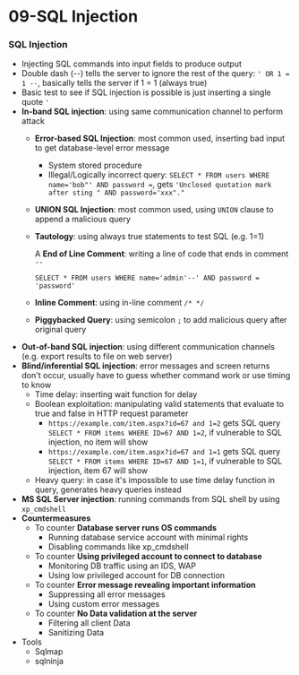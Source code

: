 # 09-SQL Injection

### SQL Injection

* Injecting SQL commands into input fields to produce output
* Double dash \(--\) tells the server to ignore the rest of the query: `' OR 1 = 1 --`, basically tells the server if 1 = 1 \(always true\)
* Basic test to see if SQL injection is possible is just inserting a single quote `'`
* **In-band SQL injection**: using same communication channel to perform attack
  * **Error-based SQL Injection**: most common used, inserting bad input to get database-level error message
    * System stored procedure
    * Illegal/Logically incorrect query: `SELECT * FROM users WHERE name='bob"' AND password =`, gets `'Unclosed quotation mark after sting " AND password='xxx"."`
  * **UNION SQL Injection**: most common used, using `UNION` clause to append a malicious query
  * **Tautology**: using always true statements to test SQL \(e.g. 1=1\)

    A **End of Line Comment**: writing a line of code that ends in comment `--`

    `SELECT * FROM users WHERE name='admin'--' AND password = 'password'`

  * **Inline Comment**: using in-line comment `/* */`
  * **Piggybacked Query**: using semicolon `;` to add malicious query after original query
* **Out-of-band SQL injection**: using different communication channels \(e.g. export results to file on web server\)
* **Blind/inferential SQL injection**: error messages and screen returns don't occur, usually have to guess whether command work or use timing to know
  * Time delay: inserting wait function for delay
  * Boolean exploitation: manipulating valid statements that evaluate to true and false in HTTP request parameter
    * `https://example.com/item.aspx?id=67 and 1=2` gets SQL query `SELECT * FROM items WHERE ID=67 AND 1=2`, if vulnerable to SQL injection, no item will show
    * `https://example.com/item.aspx?id=67 and 1=1` gets SQL query `SELECT * FROM items WHERE ID=67 AND 1=1`, if vulnerable to SQL injection, item 67 will show
  * Heavy query: in case it's impossible to use time delay function in query, generates heavy queries instead
* **MS SQL Server injection**: running commands from SQL shell by using `xp_cmdshell`
* **Countermeasures**
  * To counter **Database server runs OS commands**
    * Running database service account with minimal rights
    * Disabling commands like xp\_cmdshell
  * To counter **Using privileged account to connect to database**
    * Monitoring DB traffic using an IDS, WAP
    * Using low privileged account for DB connection
  * To counter **Error message revealing important information**
    * Suppressing all error messages
    * Using custom error messages
  * To counter **No Data validation at the server**
    * Filtering all client Data
    * Sanitizing Data
* Tools
  * Sqlmap
  * sqlninja

